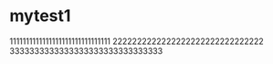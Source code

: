 ﻿# mytest1
1111111111111111111111111111111
2222222222222222222222222222222
3333333333333333333333333333333
